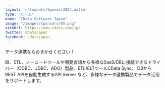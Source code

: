 ```yaml
---
layout: '~/layouts/Sponsor2024.astro'
type: "ルーム"
name: "CData Software Japan"
image: "/images/sponsors/05.png"
siteUrl: https://www.cdata.com/jp/
twitter: CDataJapan
facebook: cdatajapan
---
```


データ連携ならおまかせください！

BI、ETL、ノーコードツールや開発言語から多様なSaaS/DBに接続できるドライバー（ODBC、JDBC、ADO）製品、ETL/ELTツールCData Sync、 DBからREST APIを自動生成するAPI Server など、多様なデータ連携製品でデータ活用をサポートします。